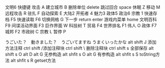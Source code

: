 文明6 快捷键
攻击 A
建立城市 B
删除单位 delete
跳过回合 space
休眠 Z
移动 M
远程攻击 R
驻扎 F
自动探索 E
大陆2
开拓者 4
魅力3
政体5
政治6
宗教 1
快速存档 F5
快速读取 F6
切换网格 G
下一步 return enter
游戏内菜单 home
文明百科 F9
间谍活动界面 F3
巨作界面 W
科技树 T
贸易 F4
世界排名 F1
伟人 O
政体 F7
城邦 F2
市政树 C
宗教 L
暂停 P

うごいた？　動きました？　うごいてますね
うまくいったかな
alt shift J  添加方法注释
ctrl shift  /添加注释块
ctrl shift \ 删除注释块
ctrl shift s 全部保存
alt shift s O     alt D alt G 无参构造
alt shfit s O alt G 有参构造
alt shfit s S toString方法
alt shfit s R getset方法